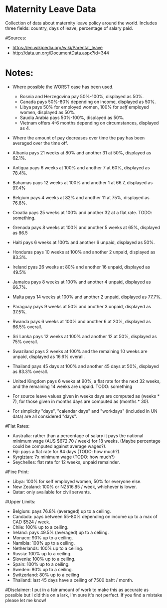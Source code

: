 # Maternity Leave Data

Collection of data about maternity leave policy around the world. Includes three fields: country, days of leave, percentage of salary paid.

#Sources:
 * https://en.wikipedia.org/wiki/Parental_leave
 * http://data.un.org/DocumentData.aspx?id=344


# Notes:
 * Where possible the WORST case has been used.
   * Bosnia and Herzegovina pay 50%-100%, displayed as 50%.
   * Canada pays 50%-80% depending on income, displayed as 50%.
   * Libya pays 50% for employed women, 100% for *self* employed women, displayed as 50%.
   * Saudia Arabia pays 50%-100%, displayed as 50%.
   * Vietnam offers 4-6 months depending on circumstances, displayed as 4.

 * Where the amount of pay decreases over time the pay has been averaged over the time off.
  * Albania pays 21 weeks at 80% and another 31 at 50%, displayed as 62.1%.
  * Antigua pays 6 weeks at 100% and another 7 at 60%, displayed as 78.4%.
  * Bahamas pays 12 weeks at 100% and another 1 at 66.7, displayed as 97.4%
  * Belgium pays 4 weeks at 82% and another 11 at 75%, displayed as 76.8%.
  * Croatia pays 25 weeks at 100% and another 32 at a flat rate. TODO: something.
  * Grenada pays 8 weeks at 100% and another 5 weeks at 65%, displayed as 86.5
  * Haiti pays 6 weeks at 100% and another 6 unpaid, displayed as 50%.
  * Honduras pays 10 weeks at 100% and another 2 unpaid, displayed as 83.3%.
  * Ireland pyas 26 weeks at 80% and another 16 unpaid, displayed as 49.5%
  * Jamaica pays 8 weeks at 100% and another 4 unpaid, displayed as 66.7%.
  * Malta pays 14 weeks at 100% and another 2 unpaid, displayed as 77.7%.
  * Paraguay pays 9 weeks at 50% and another 3 unpaid, displayed as 37.5%.
  * Rwanda pays 6 weeks at 100% and another 6 at 20%, displayed as 66.5% overall.
  * Sri Lanka pays 12 weeks at 100% and another 12 at 50%, displayed as 75% overall.
  * Swaziland pays 2 weeks at 100% and the remaining 10 weeks are unpaid, displayed as 16.6% overall.
  * Thailand pays 45 days at 100% and another 45 days at 50%, displayed as 83.3% overall.
  * United Kingdom pays 6 weeks at 90%, a flat rate for the next 32 weeks, and the remaining 14 weeks are unpaid. TODO: something

 * For source leave values given in weeks days are computed as (weeks * 7), for those given in months days are computed as (months * 30).
 * For simplicity "days", "calendar days" and "workdays" (included in UN data) are all considered "days".

#Flat Rates:
 * Australia: rather than a percentage of salary it pays the national minimum wage (AUS $672.70 / week) for 18 weeks. (Maybe percentage could be computed against average wages?).
 * Fiji: pays a flat rate for 84 days (TODO: how much?).
 * Kyrgiztan: 7x minimum wage (TODO: how much?)
 * Seychelles: flat rate for 12 weeks, unpaid remainder.

#Fine Print:
 * Libya: 100% for self employed women, 50% for everyone else.
 * New Zealand: 100% or NZ516.85 / week, whichever is lower.
 * Qatar: only available for civil servants.

#Upper Limits:
 * Belgium: pays 76.8% (averaged) up to a ceiling.
 * Candada: pays between 55-80% depending on income up to a max of CAD $524 / week.
 * Chile: 100% up to a ceiling.
 * Ireland: pays 49.5% (averaged) up to a celiing.
 * Monaco: 90% up to a ceiling.
 * Namibia: 100% up to a ceiling.
 * Netherlands: 100% up to a ceiling.
 * Russia: 100% up to a ceiling.
 * Slovenia: 100% up to a ceiling.
 * Spain: 100% up to a ceiling.
 * Sweden: 80% up to a ceiling.
 * Switzerland: 80% up to a ceiling
 * Thailand: last 45 days have a ceiling of 7500 baht / month.

#Disclaimer:
I put in a fair amount of work to make this as accurate as possible but I did this on a lark, I'm sure it's not perfect. If you find a mistake please let me know!
